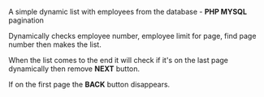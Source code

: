 A simple dynamic list with employees from the database - **PHP MYSQL** pagination

Dynamically checks employee number, employee limit for page, find page number then makes the list.

When the list comes to the end it will check if it's on the last page dynamically then remove **NEXT** button.

If on the first page the **BACK** button disappears.
